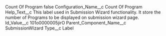 <?xml version="1.0" encoding="UTF-8"?>
<CustomMetadata xmlns="http://soap.sforce.com/2006/04/metadata" xmlns:xsi="http://www.w3.org/2001/XMLSchema-instance" xmlns:xsd="http://www.w3.org/2001/XMLSchema">
    <label>Count Of Program</label>
    <protected>false</protected>
    <values>
        <field>Configuration_Name__c</field>
        <value xsi:type="xsd:string">Count Of Program</value>
    </values>
    <values>
        <field>Help_Text__c</field>
        <value xsi:type="xsd:string">This label used in Submission Wizard functionality. It store the number of Programs to be displayed on submission wizard page.</value>
    </values>
    <values>
        <field>Id_Value__c</field>
        <value xsi:type="xsd:string">101o0000005jirO</value>
    </values>
    <values>
        <field>Parent_Component_Name__c</field>
        <value xsi:type="xsd:string">SubmissionWizard</value>
    </values>
    <values>
        <field>Type__c</field>
        <value xsi:type="xsd:string">Label</value>
    </values>
</CustomMetadata>
